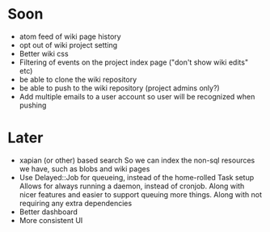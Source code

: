 # Soon

* atom feed of wiki page history
* opt out of wiki project setting
* Better wiki css
* Filtering of events on the project index page ("don't show wiki edits" etc)
* be able to clone the wiki repository
* be able to push to the wiki repository (project admins only?)
* Add multiple emails to a user account so user will be recognized when pushing

# Later

* xapian (or other) based search
  So we can index the non-sql resources we have, such as blobs and wiki pages
* Use Delayed::Job for queueing, instead of the home-rolled  Task setup
  Allows for always running a daemon, instead of cronjob. Along with nicer features and easier to support queuing more things. Along with not requiring any extra dependencies 
* Better dashboard
* More consistent UI

